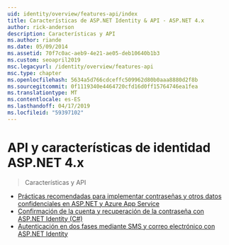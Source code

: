 ```yaml
---
uid: identity/overview/features-api/index
title: Características de ASP.NET Identity & API - ASP.NET 4.x
author: rick-anderson
description: Características y API
ms.author: riande
ms.date: 05/09/2014
ms.assetid: 70f7c0ac-aeb9-4e21-ae05-deb10640b1b3
ms.custom: seoapril2019
msc.legacyurl: /identity/overview/features-api
msc.type: chapter
ms.openlocfilehash: 5634a5d766cdceffc509962d80b0aaa8880d2f8b
ms.sourcegitcommit: 0f1119340e4464720cfd16d0ff15764746ea1fea
ms.translationtype: MT
ms.contentlocale: es-ES
ms.lasthandoff: 04/17/2019
ms.locfileid: "59397102"
---
```

# <a name="aspnet-4x-identity-features--api"></a>API y características de identidad ASP.NET 4.x

> Características y API


- [Prácticas recomendadas para implementar contraseñas y otros datos confidenciales en ASP.NET y Azure App Service](best-practices-for-deploying-passwords-and-other-sensitive-data-to-aspnet-and-azure.md)
- [Confirmación de la cuenta y recuperación de la contraseña con ASP.NET Identity (C#)](account-confirmation-and-password-recovery-with-aspnet-identity.md)
- [Autenticación en dos fases mediante SMS y correo electrónico con ASP.NET Identity](two-factor-authentication-using-sms-and-email-with-aspnet-identity.md)
